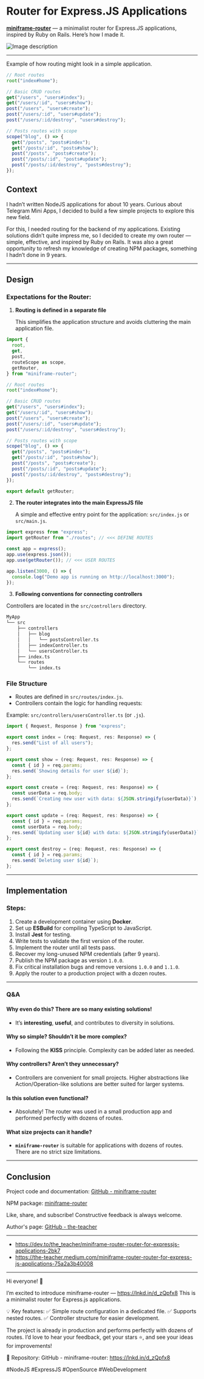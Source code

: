 # Router for Express.JS Applications

**[miniframe-router](https://www.npmjs.com/package/miniframe-router)** — a minimalist router for Express.JS applications, inspired by Ruby on Rails. Here’s how I made it.

![Image description](https://dev-to-uploads.s3.amazonaws.com/uploads/articles/p5t1zaooq2323t3sxf37.png)

---

Example of how routing might look in a simple application.

```js
// Root routes
root("index#home");

// Basic CRUD routes
get("/users", "users#index");
get("/users/:id", "users#show");
post("/users", "users#create");
post("/users/:id", "users#update");
post("/users/:id/destroy", "users#destroy");

// Posts routes with scope
scope("blog", () => {
  get("/posts", "posts#index");
  get("/posts/:id", "posts#show");
  post("/posts", "posts#create");
  post("/posts/:id", "posts#update");
  post("/posts/:id/destroy", "posts#destroy");
});
```

## Context

I hadn’t written NodeJS applications for about 10 years. Curious about Telegram Mini Apps, I decided to build a few simple projects to explore this new field.

For this, I needed routing for the backend of my applications. Existing solutions didn’t quite impress me, so I decided to create my own router — simple, effective, and inspired by Ruby on Rails. It was also a great opportunity to refresh my knowledge of creating NPM packages, something I hadn’t done in 9 years.

---

## Design

### Expectations for the Router:

1. **Routing is defined in a separate file**

   This simplifies the application structure and avoids cluttering the main application file.

```js
import {
  root,
  get,
  post,
  routeScope as scope,
  getRouter,
} from "miniframe-router";

// Root routes
root("index#home");

// Basic CRUD routes
get("/users", "users#index");
get("/users/:id", "users#show");
post("/users", "users#create");
post("/users/:id", "users#update");
post("/users/:id/destroy", "users#destroy");

// Posts routes with scope
scope("blog", () => {
  get("/posts", "posts#index");
  get("/posts/:id", "posts#show");
  post("/posts", "posts#create");
  post("/posts/:id", "posts#update");
  post("/posts/:id/destroy", "posts#destroy");
});

export default getRouter;
```

2. **The router integrates into the main ExpressJS file**

   A simple and effective entry point for the application: `src/index.js` or `src/main.js`.

```js
import express from "express";
import getRouter from "./routes"; // <<< DEFINE ROUTES

const app = express();
app.use(express.json());
app.use(getRouter()); // <<< USER ROUTES

app.listen(3000, () => {
  console.log("Demo app is running on http://localhost:3000");
});
```

3. **Following conventions for connecting controllers**

Controllers are located in the `src/controllers` directory.

```bash
MyApp
└── src
    ├── controllers
    │   ├── blog
    │   │   └── postsController.ts
    │   ├── indexController.ts
    │   └── usersController.ts
    ├── index.ts
    └── routes
        └── index.ts
```

### File Structure

- Routes are defined in `src/routes/index.js`.
- Controllers contain the logic for handling requests:

Example: `src/controllers/usersController.ts` (or `.js`).

```ts
import { Request, Response } from "express";

export const index = (req: Request, res: Response) => {
  res.send("List of all users");
};

export const show = (req: Request, res: Response) => {
  const { id } = req.params;
  res.send(`Showing details for user ${id}`);
};

export const create = (req: Request, res: Response) => {
  const userData = req.body;
  res.send(`Creating new user with data: ${JSON.stringify(userData)}`);
};

export const update = (req: Request, res: Response) => {
  const { id } = req.params;
  const userData = req.body;
  res.send(`Updating user ${id} with data: ${JSON.stringify(userData)}`);
};

export const destroy = (req: Request, res: Response) => {
  const { id } = req.params;
  res.send(`Deleting user ${id}`);
};
```

---

## Implementation

### Steps:

1. Create a development container using **Docker**.
2. Set up **ESBuild** for compiling TypeScript to JavaScript.
3. Install **Jest** for testing.
4. Write tests to validate the first version of the router.
5. Implement the router until all tests pass.
6. Recover my long-unused NPM credentials (after 9 years).
7. Publish the NPM package as version `1.0.0`.
8. Fix critical installation bugs and remove versions `1.0.0` and `1.1.0`.
9. Apply the router to a production project with a dozen routes.

---

### Q&A

#### Why even do this? There are so many existing solutions!

- It’s **interesting**, **useful**, and contributes to diversity in solutions.

#### Why so simple? Shouldn’t it be more complex?

- Following the **KISS** principle. Complexity can be added later as needed.

#### Why controllers? Aren’t they unnecessary?

- Controllers are convenient for small projects. Higher abstractions like Action/Operation-like solutions are better suited for larger systems.

#### Is this solution even functional?

- Absolutely! The router was used in a small production app and performed perfectly with dozens of routes.

#### What size projects can it handle?

- **`miniframe-router`** is suitable for applications with dozens of routes. There are no strict size limitations.

---

## Conclusion

Project code and documentation: [GitHub - miniframe-router](https://github.com/the-teacher)

NPM package: [miniframe-router](https://www.npmjs.com/package/miniframe-router)

Like, share, and subscribe! Constructive feedback is always welcome.

Author's page: [GitHub - the-teacher](https://github.com/the-teacher)

---

- https://dev.to/the_teacher/miniframe-router-router-for-expressjs-applications-2bk7
- https://the-teacher.medium.com/miniframe-router-router-for-express-js-applications-75a2a3b40008

---

Hi everyone! 👋

I’m excited to introduce miniframe-router — https://lnkd.in/d_zQpfx8
This is a minimalist router for Express.js applications.

💡 Key features: ✅ Simple route configuration in a dedicated file. ✅ Supports nested routes. ✅ Controller structure for easier development.

The project is already in production and performs perfectly with dozens of routes. I’d love to hear your feedback, get your stars ⭐️, and see your ideas for improvements!

🔗 Repository: GitHub - miniframe-router: https://lnkd.in/d_zQpfx8

#NodeJS #ExpressJS #OpenSource #WebDevelopment
